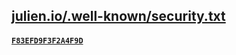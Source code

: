 ## [julien.io/.well-known/security.txt](https://julien.io/.well-known/security.txt)

#### [`F83EFD9F3F2A4F9D`](https://keybase.io/jmousqueton/pgp_keys.asc)
